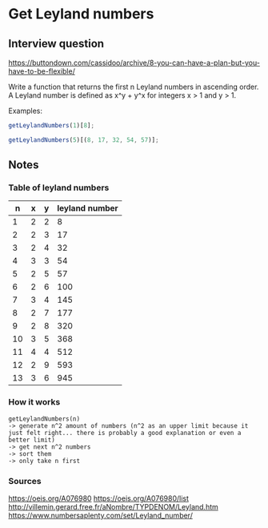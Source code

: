 # Get Leyland numbers

## Interview question

https://buttondown.com/cassidoo/archive/8-you-can-have-a-plan-but-you-have-to-be-flexible/

Write a function that returns the first n Leyland numbers in ascending order. A Leyland number is defined as x^y + y^x for integers x > 1 and y > 1.

Examples:

```js
getLeylandNumbers(1)[8];

getLeylandNumbers(5)[(8, 17, 32, 54, 57)];
```

## Notes

### Table of leyland numbers

| n   | x   | y   | leyland number |
| --- | --- | --- | -------------- |
| 1   | 2   | 2   | 8              |
| 2   | 2   | 3   | 17             |
| 3   | 2   | 4   | 32             |
| 4   | 3   | 3   | 54             |
| 5   | 2   | 5   | 57             |
| 6   | 2   | 6   | 100            |
| 7   | 3   | 4   | 145            |
| 8   | 2   | 7   | 177            |
| 9   | 2   | 8   | 320            |
| 10  | 3   | 5   | 368            |
| 11  | 4   | 4   | 512            |
| 12  | 2   | 9   | 593            |
| 13  | 3   | 6   | 945            |

### How it works
```
getLeylandNumbers(n)
-> generate n^2 amount of numbers (n^2 as an upper limit because it just felt right... there is probably a good explanation or even a better limit)
-> get next n^2 numbers
-> sort them 
-> only take n first
```

### Sources

https://oeis.org/A076980
https://oeis.org/A076980/list
http://villemin.gerard.free.fr/aNombre/TYPDENOM/Leyland.htm
https://www.numbersaplenty.com/set/Leyland_number/